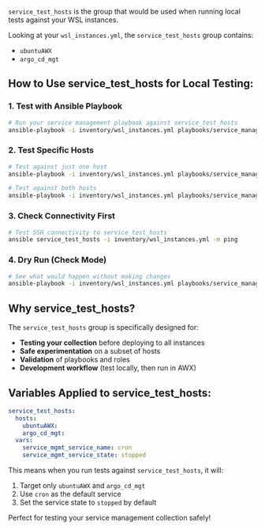 `service_test_hosts` is the group that would be used when running local tests against your WSL instances.

Looking at your `wsl_instances.yml`, the `service_test_hosts` group contains:
- `ubuntuAWX`
- `argo_cd_mgt`

## **How to Use service_test_hosts for Local Testing:**

### **1. Test with Ansible Playbook**
```bash
# Run your service management playbook against service_test_hosts
ansible-playbook -i inventory/wsl_instances.yml playbooks/service_management.yml --limit service_test_hosts
```

### **2. Test Specific Hosts**
```bash
# Test against just one host
ansible-playbook -i inventory/wsl_instances.yml playbooks/service_management.yml --limit ubuntuAWX

# Test against both hosts
ansible-playbook -i inventory/wsl_instances.yml playbooks/service_management.yml --limit "ubuntuAWX,argo_cd_mgt"
```

### **3. Check Connectivity First**
```bash
# Test SSH connectivity to service_test_hosts
ansible service_test_hosts -i inventory/wsl_instances.yml -m ping
```

### **4. Dry Run (Check Mode)**
```bash
# See what would happen without making changes
ansible-playbook -i inventory/wsl_instances.yml playbooks/service_management.yml --limit service_test_hosts --check
```

## **Why service_test_hosts?**

The `service_test_hosts` group is specifically designed for:
- **Testing your collection** before deploying to all instances
- **Safe experimentation** on a subset of hosts
- **Validation** of playbooks and roles
- **Development workflow** (test locally, then run in AWX)

## **Variables Applied to service_test_hosts:**

```yaml
service_test_hosts:
  hosts:
    ubuntuAWX:
    argo_cd_mgt:
  vars:
    service_mgmt_service_name: cron
    service_mgmt_service_state: stopped
```

This means when you run tests against `service_test_hosts`, it will:
1. Target only `ubuntuAWX` and `argo_cd_mgt`
2. Use `cron` as the default service
3. Set the service state to `stopped` by default

Perfect for testing your service management collection safely!